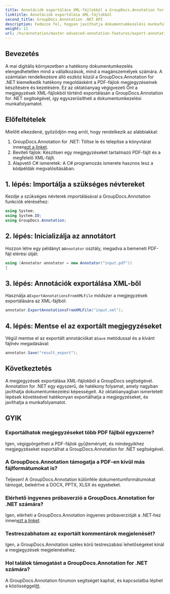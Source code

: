 ```yaml
---
title: Annotációk exportálása XML-fájlokból a GroupDocs.Annotation for .NET használatával
linktitle: Annotációk exportálása XML-fájlokból
second_title: GroupDocs.Annotation .NET API
description: Fedezze fel, hogyan javíthatja dokumentumkezelési munkafolyamatát a megjegyzések XML-fájlokból történő exportálásával a GroupDocs.Annotation for .NET segítségével. Ez az átfogó oktatóanyag lépésről lépésre ismerteti.
weight: 11
url: /hu/annotation/master-advanced-annotation-features/export-annotations-from-xml-file/
---
```

## Bevezetés

A mai digitális környezetben a hatékony dokumentumkezelés elengedhetetlen mind a vállalkozások, mind a magánszemélyek számára. A számtalan rendelkezésre álló eszköz közül a GroupDocs.Annotation for .NET kiemelkedik hatékony megoldásként a PDF-fájlok megjegyzéseinek készítésére és kezelésére. Ez az oktatóanyag végigvezeti Önt a megjegyzések XML-fájlokból történő exportálásán a GroupDocs.Annotation for .NET segítségével, így egyszerűsítheti a dokumentumkezelési munkafolyamatot.

## Előfeltételek

Mielőtt elkezdené, győződjön meg arról, hogy rendelkezik az alábbiakkal:

1.  GroupDocs.Annotation for .NET: Töltse le és telepítse a könyvtárat innen[ezt a linket](https://releases.groupdocs.com/annotation/net/).
2. Beviteli fájlok: Készítsen egy megjegyzéseket tartalmazó PDF-fájlt és a megfelelő XML-fájlt.
3. Alapvető C# ismeretek: A C# programozás ismerete hasznos lesz a kódpéldák megvalósításában.

## 1. lépés: Importálja a szükséges névtereket

Kezdje a szükséges névterek importálásával a GroupDocs.Annotation funkciók eléréséhez:

```csharp
using System;
using System.IO;
using GroupDocs.Annotation;
```

## 2. lépés: Inicializálja az annotátort

 Hozzon létre egy példányt a`Annotator` osztály, megadva a bemeneti PDF-fájl elérési útját:

```csharp
using (Annotator annotator = new Annotator("input.pdf"))
{
```

## 3. lépés: Annotációk exportálása XML-ből

 Használja a`ExportAnnotationsFromXMLFile` módszer a megjegyzések exportálására az XML-fájlból:

```csharp
annotator.ExportAnnotationsFromXMLFile("input.xml");
```

## 4. lépés: Mentse el az exportált megjegyzéseket

 Végül mentse el az exportált annotációkat a`Save` metódussal és a kívánt fájlnév megadásával:

```csharp
annotator.Save("result_export");
```

## Következtetés

A megjegyzések exportálása XML-fájlokból a GroupDocs segítségével. Annotation for .NET egy egyszerű, de hatékony folyamat, amely nagyban javíthatja dokumentumkezelési képességeit. Az oktatóanyagban ismertetett lépések követésével hatékonyan exportálhatja a megjegyzéseket, és javíthatja a munkafolyamatot.

## GYIK

### Exportálhatok megjegyzéseket több PDF fájlból egyszerre?

Igen, végigpörgetheti a PDF-fájlok gyűjteményét, és mindegyikhez megjegyzéseket exportálhat a GroupDocs.Annotation for .NET segítségével.

### A GroupDocs.Annotation támogatja a PDF-en kívül más fájlformátumokat is?

Teljesen! A GroupDocs.Annotation különféle dokumentumformátumokat támogat, beleértve a DOCX, PPTX, XLSX és egyebeket.

### Elérhető ingyenes próbaverzió a GroupDocs.Annotation for .NET számára?

 Igen, elérheti a GroupDocs.Annotation ingyenes próbaverzióját a .NET-hez innen[ezt a linket](https://releases.groupdocs.com/).

### Testreszabhatom az exportált kommentárok megjelenését?

Igen, a GroupDocs.Annotation széles körű testreszabási lehetőségeket kínál a megjegyzések megjelenéséhez.

### Hol találok támogatást a GroupDocs.Annotation for .NET számára?

 A GroupDocs.Annotation fórumon segítséget kaphat, és kapcsolatba léphet a közösséggel[itt](https://forum.groupdocs.com/c/annotation/10).
